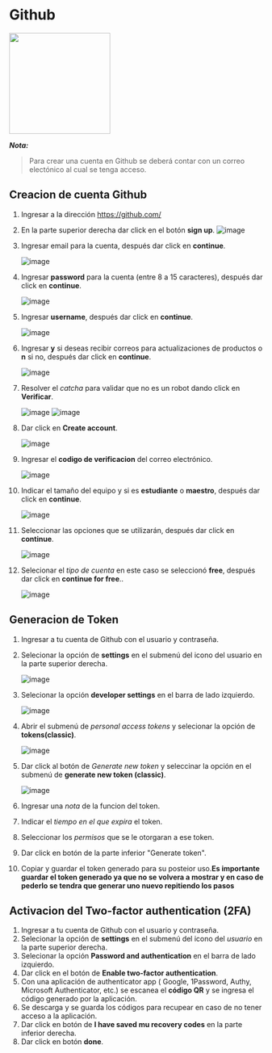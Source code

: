 # Github 

<img src="https://allvectorlogo.com/img/2021/12/github-logo-vector.png" width="200px"/>
    
***Nota:***
> Para crear una cuenta en Github se deberá contar con un correo electónico al cual se tenga acceso. 

## Creacion de cuenta Github

1. Ingresar a la dirección https://github.com/
1. En la parte superior derecha dar click en el botón **sign up**.
    ![image](https://user-images.githubusercontent.com/132395666/236005212-134c3e58-8a69-4219-b658-70d8145cf515.png)

3. Ingresar email para la cuenta, después dar click en **continue**.

    ![image](https://user-images.githubusercontent.com/132395666/236002538-dc93ced4-67b7-4ac7-a571-b3838930b8b1.png)

3. Ingresar **password** para la cuenta (entre 8 a 15 caracteres), después dar click en **continue**.

    ![image](https://user-images.githubusercontent.com/132395666/236005947-820801b1-b1e5-496c-9faa-d3c068cf2d92.png)

5. Ingresar **username**, después dar click en **continue**.

    ![image](https://user-images.githubusercontent.com/132395666/236006164-c0a5d737-2468-4a4f-824b-ab453ba94491.png)

6. Ingresar **y** si deseas recibir correos para actualizaciones de productos o **n** si no, después dar click en **continue**.
    
    ![image](https://user-images.githubusercontent.com/132395666/236006633-e91def2e-b55f-48b5-97fe-96437dbb7491.png)

8. Resolver el *catcha* para validar que no es un robot dando click en **Verificar**.

    ![image](https://user-images.githubusercontent.com/132395666/236007104-e7395710-6621-4303-a0d0-ed8fdb35f3ea.png)
    ![image](https://user-images.githubusercontent.com/132395666/236007217-2ba4508f-4c32-49ff-831a-e6b6b14ba637.png)

9. Dar click en **Create account**.

    ![image](https://user-images.githubusercontent.com/132395666/236007428-f220825a-5f48-44fe-a4c6-c1a22806f199.png)

    
10. Ingresar el **codigo de verificacion** del correo electrónico.

    ![image](https://user-images.githubusercontent.com/132395666/236007541-8bcbfc35-18cd-49f8-98f5-33061e2da288.png)
    
11. Indicar el tamaño del equipo y si es **estudiante** o **maestro**, después dar click en **continue**.

    ![image](https://user-images.githubusercontent.com/132395666/236007777-5482ff20-5c3b-462d-b336-e5063a841bbf.png)

12. Seleccionar las opciones que se utilizarán, después dar click en **continue**.

    ![image](https://user-images.githubusercontent.com/132395666/236008111-02962489-9376-4020-a1ed-66f251fb1d69.png)


12. Selecionar el *tipo de cuenta* en este caso se seleccionó **free**, después dar click en **continue for free**..

    ![image](https://user-images.githubusercontent.com/132395666/236008938-24680d47-f7ac-4f8a-946b-262424daaad5.png)


## Generacion de Token 

1. Ingresar a tu cuenta de Github con el usuario y contraseña.
2. Selecionar la opción de **settings** en el submenú del icono del usuario en la parte superior derecha.
    
    ![image](https://user-images.githubusercontent.com/132395666/236009821-21f1a01d-ca24-44c0-95fb-808109a88d1d.png)

4. Selecionar la opción **developer settings** en el barra de lado izquierdo.

    ![image](https://user-images.githubusercontent.com/132395666/236010002-ffbedec2-91d4-4984-a983-47f2e10fd718.png)

6. Abrir el submenú de *personal access tokens* y selecionar la opción de **tokens(classic)**.

    ![image](https://user-images.githubusercontent.com/132395666/236010148-37770f90-bf66-4bd7-9c44-86f859e4cb9b.png)

8. Dar click al botón de *Generate new token* y seleccinar la opción en el submenú de **generate new token (classic)**.

    ![image](https://user-images.githubusercontent.com/132395666/236010411-9ae6314b-2ce7-45fc-bb9e-14a066732f77.png)

10. Ingresar una *nota* de la funcion del token.
12. Indicar el *tiempo en el que expira* el token.
13. Seleccionar los *permisos* que se le otorgaran a ese token.
14. Dar click en botón de la parte inferior "Generate token".
15. Copiar y guardar el token generado para su posteior uso.**Es importante guardar el token generado ya que no se volvera a mostrar y en caso de pederlo se tendra que generar uno nuevo repitiendo los pasos**

## Activacion del Two-factor authentication (2FA)

1. Ingresar a tu cuenta de Github con el usuario y contraseña.
2. Selecionar la opción de **settings** en el submenú del icono del *usuario* en la parte superior derecha.
3. Selecionar la opción **Password and authentication** en el barra de lado izquierdo.
4. Dar click en el botón de **Enable two-factor authentication**.
5. Con una aplicación de authenticator app ( Google, 1Password, Authy, Microsoft Authenticator, etc.) se escanea el **código QR** y se ingresa el código generado por la aplicación.
6. Se descarga y se guarda los códigos para recupear en caso de no tener acceso a la aplicación.
7. Dar click en botón de **I have saved mu recovery codes** en la parte inferior derecha.
8. Dar click en botón **done**.




